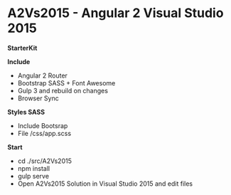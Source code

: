 # A2Vs2015 - Angular 2 Visual Studio 2015

**StarterKit**

**Include**
* Angular 2 Router
* Bootstrap SASS + Font Awesome
* Gulp 3 and rebuild on changes
* Browser Sync

**Styles SASS**
* Include Bootsrap
* File /css/app.scss

**Start**
* cd ./src/A2Vs2015
* npm install
* gulp serve
* Open A2Vs2015 Solution in Visual Studio 2015 and edit files
